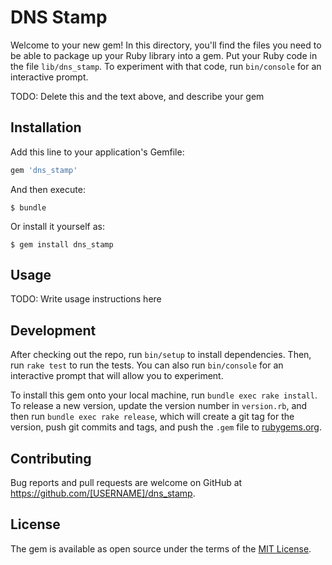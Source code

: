 # DNS Stamp

Welcome to your new gem! In this directory, you'll find the files you need to be able to package up your Ruby library into a gem. Put your Ruby code in the file `lib/dns_stamp`. To experiment with that code, run `bin/console` for an interactive prompt.

TODO: Delete this and the text above, and describe your gem

## Installation

Add this line to your application's Gemfile:

```ruby
gem 'dns_stamp'
```

And then execute:

    $ bundle

Or install it yourself as:

    $ gem install dns_stamp

## Usage

TODO: Write usage instructions here

## Development

After checking out the repo, run `bin/setup` to install dependencies. Then, run `rake test` to run the tests. You can also run `bin/console` for an interactive prompt that will allow you to experiment.

To install this gem onto your local machine, run `bundle exec rake install`. To release a new version, update the version number in `version.rb`, and then run `bundle exec rake release`, which will create a git tag for the version, push git commits and tags, and push the `.gem` file to [rubygems.org](https://rubygems.org).

## Contributing

Bug reports and pull requests are welcome on GitHub at https://github.com/[USERNAME]/dns_stamp.

## License

The gem is available as open source under the terms of the [MIT License](https://opensource.org/licenses/MIT).
